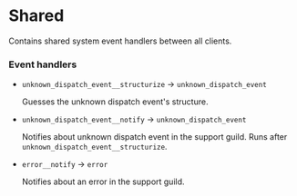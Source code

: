 # Shared

Contains shared system event handlers between all clients.

### Event handlers

- `unknown_dispatch_event__structurize` -> `unknown_dispatch_event`

    Guesses the unknown dispatch event's structure.

- `unknown_dispatch_event__notify` -> `unknown_dispatch_event`
    
    Notifies about unknown dispatch event in the support guild. Runs after `unknown_dispatch_event__structurize`.

- `error__notify` -> `error`
    
    Notifies about an error in the support guild.

